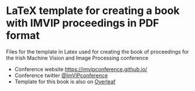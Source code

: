 # LaTeX  template for creating a book with IMVIP proceedings in PDF format

Files for the template in Latex  used  for creating the book of proceedings for the Irish Machine Vision and Image Processing conference
- Conference website https://imvipconference.github.io/
- Conference twitter [@ImVIPconference](https://twitter.com/ImVIPconference)
- Template for this book is also on [Overleaf](https://www.overleaf.com/read/pwjtxxdxvsmq) 
